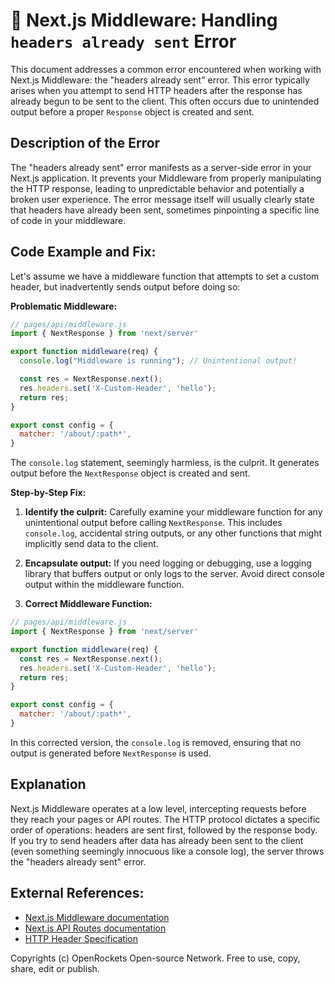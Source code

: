 # 🐞 Next.js Middleware: Handling `headers already sent` Error


This document addresses a common error encountered when working with Next.js Middleware: the "headers already sent" error.  This error typically arises when you attempt to send HTTP headers after the response has already begun to be sent to the client.  This often occurs due to unintended output before a proper `Response` object is created and sent.


## Description of the Error

The "headers already sent" error manifests as a server-side error in your Next.js application. It prevents your Middleware from properly manipulating the HTTP response, leading to unpredictable behavior and potentially a broken user experience.  The error message itself will usually clearly state that headers have already been sent, sometimes pinpointing a specific line of code in your middleware.


## Code Example and Fix:


Let's assume we have a middleware function that attempts to set a custom header, but inadvertently sends output before doing so:


**Problematic Middleware:**

```javascript
// pages/api/middleware.js
import { NextResponse } from 'next/server'

export function middleware(req) {
  console.log("Middleware is running"); // Unintentional output!

  const res = NextResponse.next();
  res.headers.set('X-Custom-Header', 'hello');
  return res;
}

export const config = {
  matcher: '/about/:path*',
}
```

The `console.log` statement, seemingly harmless, is the culprit. It generates output before the `NextResponse` object is created and sent.

**Step-by-Step Fix:**

1. **Identify the culprit:** Carefully examine your middleware function for any unintentional output before calling `NextResponse`. This includes `console.log`, accidental string outputs, or any other functions that might implicitly send data to the client.

2. **Encapsulate output:** If you need logging or debugging, use a logging library that buffers output or only logs to the server.  Avoid direct console output within the middleware function.

3. **Correct Middleware Function:**

```javascript
// pages/api/middleware.js
import { NextResponse } from 'next/server'

export function middleware(req) {
  const res = NextResponse.next();
  res.headers.set('X-Custom-Header', 'hello');
  return res;
}

export const config = {
  matcher: '/about/:path*',
}
```

In this corrected version, the `console.log` is removed, ensuring that no output is generated before `NextResponse` is used.



## Explanation

Next.js Middleware operates at a low level, intercepting requests before they reach your pages or API routes.  The HTTP protocol dictates a specific order of operations: headers are sent first, followed by the response body.  If you try to send headers after data has already been sent to the client (even something seemingly innocuous like a console log), the server throws the "headers already sent" error.


## External References:

* [Next.js Middleware documentation](https://nextjs.org/docs/app/building-your-application/routing/middleware)
* [Next.js API Routes documentation](https://nextjs.org/docs/api-routes/introduction)
* [HTTP Header Specification](https://developer.mozilla.org/en-US/docs/Web/HTTP/Headers)


Copyrights (c) OpenRockets Open-source Network. Free to use, copy, share, edit or publish.

